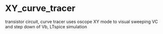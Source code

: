 # XY_curve_tracer
transistor circuit, curve tracer uses oscope XY mode to visual sweeping VC and step down of Vb, LTspice simulation

